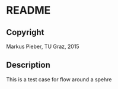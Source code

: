 README
===============

Copyright
----------------
Markus Pieber, TU Graz, 2015

Description
---------------------------
This is a test case for flow around a spehre

